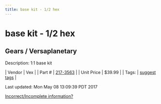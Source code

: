 ```yaml
---
title: base kit - 1/2 hex
---
```


# base kit - 1/2 hex
## Gears / Versaplanetary
Description: 	1:1 base kit 

| Vendor | Vex | 
| Part # | [217-3563](http://www.vexrobotics.com/versaplanetary.html) | 
| Unit Price | $39.99 | 
| Tags: | [suggest tags](https://docs.google.com/forms/d/e/1FAIpQLSeWyY8v3RgOty-MyWmh9U0iivNYN_molChYyS-0U-o-kOAv_g/viewform) | 

Last updated: Mon May 08 13:09:39 PDT 2017

 [Incorrect/Incomplete information?](https://docs.google.com/forms/d/e/1FAIpQLSeWyY8v3RgOty-MyWmh9U0iivNYN_molChYyS-0U-o-kOAv_g/viewform)